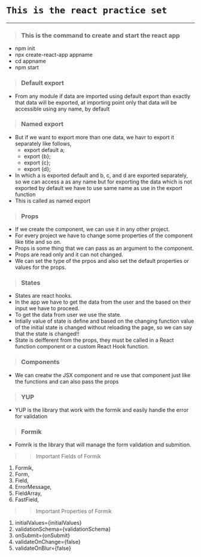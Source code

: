 # `This is the react practice set`

---

<!-- This is the command to create and start the react app -->

> ### This is the command to create and start the react app

- npm init
- npx create-react-app appname
- cd appname
- npm start

<!-- Default export -->

> ### Default export

- From any module if data are imported using default export than exactly that data will be exported, at importing point only that data will be accessible using any name, by default

<!-- Named export -->

> ### Named export

- But if we want to export more than one data, we havr to export it separately like follows,
  - export default a;
  - export {b};
  - export {c};
  - export {d};
- In which a is exported default and b, c, and d are exported separately, so we can access a as any name but for exporting the data which is not exported by default we have to use same name as use in the export function
- This is called as named export

<!-- Props -->

> ### Props

- If we create the component, we can use it in any other project.
- For every project we have to change some properties of the component like title and so on.
- Props is some thing that we can pass as an argument to the component.
- Props are read only and it can not changed.
- We can set the type of the prpos and also set the default properties or values for the props.

<!-- States -->

> ### States

- States are react hooks.
- In the app we have to get the data from the user and the based on their input we have to proceed.
- To get the data from user we use the state.
- Intially value of state is define and based on the changing function value of the initial state is changed without reloading the page, so we can say that the state is changed!!
- State is deifferent from the props, they must be called in a React function component or a custom React Hook function.

> ### Components

- We can creatw the JSX component and re use that component just like the functions and can also pass the props
> ### YUP
- YUP is the library that work with the formik and easily handle the error for validation

> ### Formik

- Fomrik is the library that will manage the form validation and submition.
> > Important Fields of Formik
  1. Formik,
  2. Form,
  3. Field,
  4. ErrorMessage,
  5. FieldArray,
  6. FastField,
> > Important Properties of Formik
  1. initialValues={initialValues}
  2. validationSchema={validationSchema}
  3. onSubmit={onSubmit}
  4. validateOnChange={false}
  5. validateOnBlur={false}
